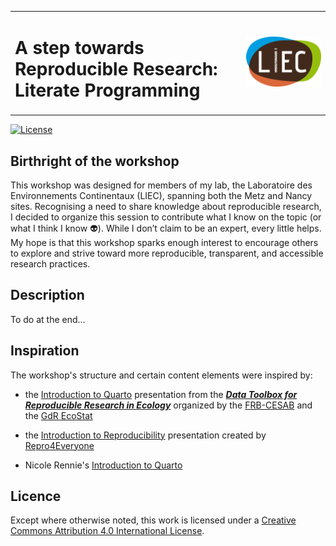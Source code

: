 <table style="width: 100%; border: none;">
  <tr>
    <td style="width: 70%; vertical-align: middle;">
      <h1>A step towards Reproducible Research: Literate Programming</h1>
    </td>
    <td style="width: 30%; text-align: right;">
      <img src="images/liec-logo.png" alt="LIEC logo" width="120">
    </td>
  </tr>
</table>

[![License](https://img.shields.io/badge/licence-CC_BY_4.0-blue)](https://github.com/ellfran-7/cluefish/blob/main/LICENSE)

## Birthright of the workshop

This workshop was designed for members of my lab, the Laboratoire des Environnements Continentaux (LIEC), spanning both the Metz and Nancy sites. Recognising a need to share knowledge about reproducible research, I decided to organize this session to contribute what I know on the topic (or what I think I know :alien:). While I don’t claim to be an expert, every little helps. My hope is that this workshop sparks enough interest to encourage others to explore and strive toward more reproducible, transparent, and accessible research practices. 

## Description

To do at the end...

## Inspiration

The workshop's structure and certain content elements were inspired by: 

* the [Introduction to Quarto](https://github.com/rdatatoolbox/course-quarto) presentation from the [**_Data Toolbox for Reproducible Research in Ecology_**](https://rdatatoolbox.github.io) organized by the 
[FRB-CESAB](https://www.fondationbiodiversite.fr/en/about-the-foundation/le-cesab/) 
and the 
[GdR EcoStat](https://sites.google.com/site)

* the [Introduction to Reproducibility](https://www.repro4everyone.org/resources/intro-reproducibility) presentation created by [Repro4Everyone](https://www.repro4everyone.org/)

* Nicole Rennie's [Introduction to Quarto](https://nrennie.rbind.io/training-intro-to-quarto/)

## Licence

Except where otherwise noted, this work is licensed under a [Creative Commons Attribution 4.0 International
License](https://github.com/ellfran-7/repro-research-workshop/LICENCE.txt).